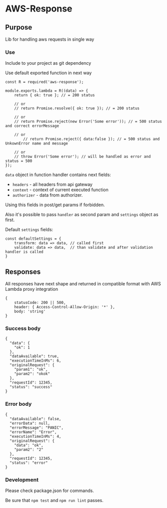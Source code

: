 # AWS-Response

## Purpose

Lib for handling aws requests in single way

### Use

Include to your project as git dependency

Use default exported function in next way

```
const R = required('aws-response');

module.exports.lambda = R((data) => {
    return { ok: true }; // = 200 status
    
    // or
    // return Promise.resolve({ ok: true }); // = 200 status
    
    // or
    // return Promise.reject(new Error('Some error')); // = 500 status and correct errorMessage
    
    // or
        // return Promise.reject({ data:false }); // = 500 status and UnkownError name and message
    
    // or
    // throw Error('Some error'); // will be handled as error and status = 500
});
```

`data` object in function handler contains next fields:
- `headers` - all headers from api gateway
- `context` - context of current executed function
- `authorizer` - data from authorizer.

Using this fields in post/get params if forbidden.

Also it's possible to pass `handler` as second param and `settings` object as first.

Default `settings` fields:
```
const defaultSettings = {
    transform: data => data, // called first 
    validate: data => data,  // than validate and after validation handler is called
}
```

## Responses

All responses have next shape and returned in compatible format with AWS Lambda proxy integration

```
{
    statusCode: 200 || 500,
    header: { Access-Control-Allow-Origin: '*' },
    body: 'string'
}
```

### Success body
 
```
{
  "data": {
    "ok": 1
  }, 
  "dataAvailable": true, 
  "executionTimeInMs": 6, 
  "originalRequest": {
    "param1": "ok", 
    "param2": "okok"
  }, 
  "requestId": 12345, 
  "status": "success"
}
```

### Error body

```
{
  "dataAvailable": false, 
  "errorData": null, 
  "errorMessage": "PANIC", 
  "errorName": "Error", 
  "executionTimeInMs": 4, 
  "originalRequest": {
    "data": "ok", 
    "param2": "2"
  }, 
  "requestId": 12345, 
  "status": "error"
}
```

### Development

Please check package.json for commands.

Be sure that `npm test` and `npm run lint` passes.

